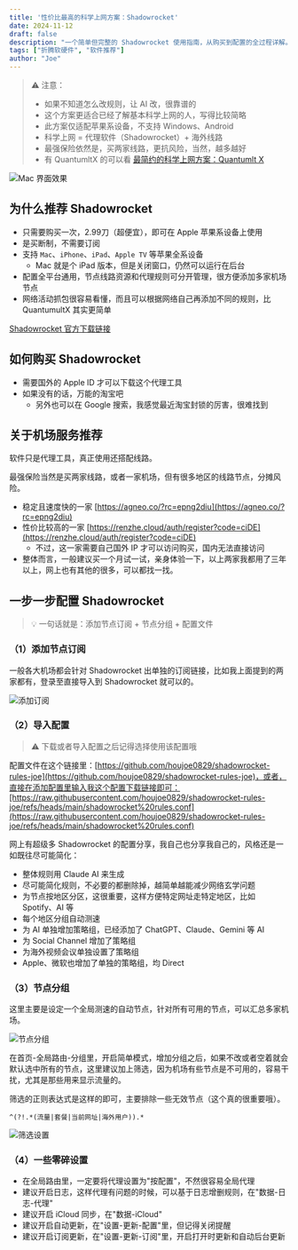 ```yaml
---
title: '性价比最高的科学上网方案：Shadowrocket'
date: 2024-11-12
draft: false
description: "一个简单但完整的 Shadowrocket 使用指南，从购买到配置的全过程详解。"
tags: ["折腾软硬件", "软件推荐"]
author: "Joe"
---
```


> ⚠️ 注意：
> - 如果不知道怎么改规则，让 AI 改，很靠谱的
> - 这个方案更适合已经了解基本科学上网的人，写得比较简略
> - 此方案仅适配苹果系设备，不支持 Windows、Android
> - 科学上网 = 代理软件（Shadowrocket）+ 海外线路
> - 最强保险依然是，买两家线路，更抗风险，当然，越多越好
> - 有 QuantumltX 的可以看 [最简约的科学上网方案：Quantumlt X](/posts/quantumult-x-guide/)

![Mac 界面效果](/images/posts/shadowrocket/image1.png)

## 为什么推荐 Shadowrocket

- 只需要购买一次，2.99刀（超便宜），即可在 Apple 苹果系设备上使用
- 是买断制，不需要订阅
- 支持 `Mac`、`iPhone`、`iPad`、`Apple TV` 等苹果全系设备
    - Mac 就是个 iPad 版本，但是关闭窗口，仍然可以运行在后台
- 配置全平台通用，节点线路资源和代理规则可分开管理，很方便添加多家机场节点
- 网络活动抓包很容易看懂，而且可以根据网络自己再添加不同的规则，比 QuantumultX 其实更简单

[‎Shadowrocket 官方下载链接](https://apps.apple.com/hk/app/shadowrocket/id932747118)

## 如何购买 Shadowrocket

- 需要国外的 Apple ID 才可以下载这个代理工具
- 如果没有的话，万能的淘宝吧
    - 另外也可以在 Google 搜索，我感觉最近淘宝封锁的厉害，很难找到

## 关于机场服务推荐

软件只是代理工具，真正使用还搭配线路。

最强保险当然是买两家线路，或者一家机场，但有很多地区的线路节点，分摊风险。

- 稳定且速度快的一家 [https://agneo.co/?rc=epng2diu](https://agneo.co/?rc=epng2diu)
- 性价比较高的一家 [https://renzhe.cloud/auth/register?code=ciDE](https://renzhe.cloud/auth/register?code=ciDE)
    - 不过，这一家需要自己国外 IP 才可以访问购买，国内无法直接访问
- 整体而言，一般建议买一个月试一试，亲身体验一下，以上两家我都用了三年以上，网上也有其他的很多，可以都找一找。

## 一步一步配置 Shadowrocket

> 💡 一句话就是：添加节点订阅 + 节点分组 + 配置文件

### （1）添加节点订阅

一般各大机场都会针对 Shadowrocket 出单独的订阅链接，比如我上面提到的两家都有，登录至直接导入到 Shadowrocket 就可以的。

![添加订阅](/images/posts/shadowrocket/image2.png)

### （2）导入配置

> ⚠️ 下载或者导入配置之后记得选择使用该配置哦

配置文件在这个链接里：[https://github.com/houjoe0829/shadowrocket-rules-joe](https://github.com/houjoe0829/shadowrocket-rules-joe)，或者，直接在添加配置里输入我这个配置下载链接即可：[https://raw.githubusercontent.com/houjoe0829/shadowrocket-rules-joe/refs/heads/main/shadowrocket%20rules.conf](https://raw.githubusercontent.com/houjoe0829/shadowrocket-rules-joe/refs/heads/main/shadowrocket%20rules.conf)

网上有超级多 Shadowrocket 的配置分享，我自己也分享我自己的，风格还是一如既往尽可能简化：

- 整体规则用 Claude AI 来生成
- 尽可能简化规则，不必要的都删除掉，越简单越能减少网络玄学问题
- 为节点按地区分区，这很重要，这样方便特定网址走特定地区，比如 Spotify、AI 等
- 每个地区分组自动测速
- 为 AI 单独增加策略组，已经添加了 ChatGPT、Claude、Gemini 等 AI
- 为 Social Channel 增加了策略组
- 为海外视频会议单独设置了策略组
- Apple、微软也增加了单独的策略组，均 Direct

### （3）节点分组

这里主要是设定一个全局测速的自动节点，针对所有可用的节点，可以汇总多家机场。

![节点分组](/images/posts/shadowrocket/image3.png)

在首页-全局路由-分组里，开启简单模式，增加分组之后，如果不改或者空着就会默认选中所有的节点，这里建议加上筛选，因为机场有些节点是不可用的，容易干扰，尤其是那些用来显示流量的。

筛选的正则表达式是这样的即可，主要排除一些无效节点（这个真的很重要哦）。

```plaintext
^(?!.*(流量|套餐|当前网址|海外用户)).*
```

![筛选设置](/images/posts/shadowrocket/image4.png)

### （4）一些零碎设置

- 在全局路由里，一定要将代理设置为"按配置"，不然很容易全局代理
- 建议开启日志，这样代理有问题的时候，可以基于日志增删规则，在"数据-日志-代理"
- 建议开启 iCloud 同步，在"数据-iCloud"
- 建议开启自动更新，在"设置-更新-配置"里，但记得关闭提醒
- 建议开启订阅更新，在"设置-更新-订阅"里，开启打开时更新和自动后台更新 